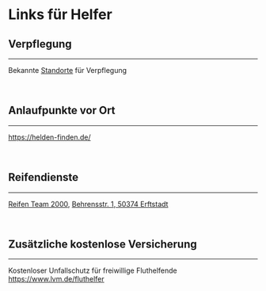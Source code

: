# Links für Helfer

## Verpflegung
---
Bekannte [Standorte](catering.md) für Verpflegung

<br/>

## Anlaufpunkte vor Ort
---
<https://helden-finden.de/>

<br/>

## Reifendienste
---
[Reifen Team 2000](https://www.facebook.com/goekan.sener.1/posts/1163113280875857), [Behrensstr. 1, 50374 Erftstadt](https://goo.gl/maps/xh1NEpRmKVovHmch6)


<br/>

## Zusätzliche kostenlose Versicherung
---
Kostenloser Unfallschutz für freiwillige Fluthelfende  
<https://www.lvm.de/fluthelfer>
